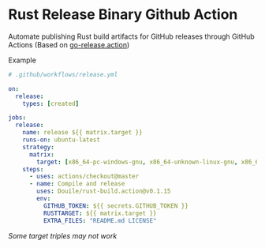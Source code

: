 # Rust Release Binary Github Action

Automate publishing Rust build artifacts for GitHub releases through GitHub Actions (Based on [go-release.action](https://github.com/ngs/go-release.action))

Example
```yml
# .github/workflows/release.yml

on:
  release:
    types: [created]

jobs:
  release:
    name: release ${{ matrix.target }}
    runs-on: ubuntu-latest
    strategy:
      matrix:
        target: [x86_64-pc-windows-gnu, x86_64-unknown-linux-gnu, x86_64-apple-darwin]
    steps:
      - uses: actions/checkout@master
      - name: Compile and release
        uses: Douile/rust-build.action@v0.1.15
        env:
          GITHUB_TOKEN: ${{ secrets.GITHUB_TOKEN }}
          RUSTTARGET: ${{ matrix.target }}
          EXTRA_FILES: "README.md LICENSE"
```
_Some target triples may not work_

